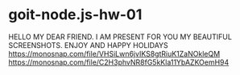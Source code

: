 # goit-node.js-hw-01

HELLO MY DEAR FRIEND. I AM PRESENT FOR YOU MY BEAUTIFUL SCREENSHOTS. ENJOY AND HAPPY HOLIDAYS
https://monosnap.com/file/VHSiLwn6jvIKS8gtRiuK1ZaNOkleQM
https://monosnap.com/file/C2H3phvNR8fG5kKla11YbAZKOemH94
